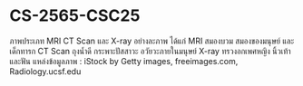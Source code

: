 # CS-2565-CSC25

ภาพประเภท MRI CT Scan และ X-ray อย่างละภาพ ได้แก่ MRI สมองบวม สมองของมนุษย์ และเด็กทารก CT Scan  ถุงน้ำดี กระพาะปัสสาวะ อวัยวะภายในมนุษย์
X-ray ทรวงอกเพศหญิง นิ้วเท้า และฟัน
แหล่งข้อมูลภาพ : iStock by Getty images, freeimages.com, Radiology.ucsf.edu


